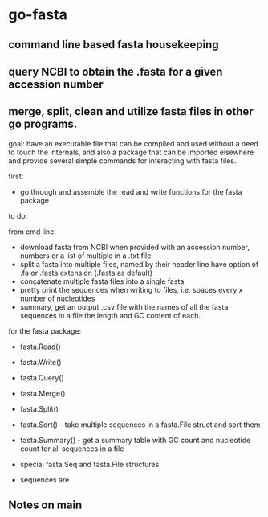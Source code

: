 # go-fasta
## command line based fasta housekeeping
## query NCBI to obtain the .fasta for a given accession number
## merge, split, clean and utilize fasta files in other go programs.


goal:
	have an executable file that can be compiled and used without a need to touch
	the internals, and also a package that can be imported elsewhere and provide 
	several simple commands for interacting with fasta files.


first:
- go through and assemble the read and write functions for the fasta package



to do:

from cmd line:
- download fasta from NCBI when provided with an accession number, numbers or a list
	of multiple in a .txt file
- split a fasta into multiple files, named by their header line
	have option of .fa or .fasta extension (.fasta as default)
- concatenate multiple fasta files into a single fasta
- pretty print the sequences when writing to files, i.e. spaces every x number 
	of nucleotides
- summary, get an output .csv file with the names of all the fasta sequences in a file
	the length and GC content of each.

for the fasta package:
- fasta.Read()
- fasta.Write()
- fasta.Query()

- fasta.Merge()
- fasta.Split()
- fasta.Sort() - take multiple sequences in a fasta.File struct and sort them
- fasta.Summary() - get a summary table with GC count and nucleotide count for all sequences in a file

- special fasta.Seq and fasta.File structures.
- sequences are


## Notes on main